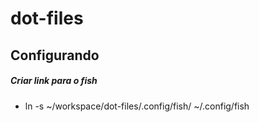 dot-files
=========
## Configurando

##### Criar link para o fish
* ln -s ~/workspace/dot-files/.config/fish/ ~/.config/fish


